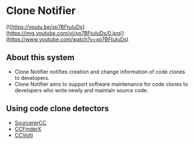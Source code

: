 # Clone Notifier

[![https://youtu.be/xp7BFtuIuDs](https://img.youtube.com/vi/xp7BFtuIuDs/0.jpg)](https://www.youtube.com/watch?v=xp7BFtuIuDs)

## About this system
- Clone Notifier notifies creation and change information of code clones to developers. 
- Clone Notifier aims to support software maintenance for code clones to developers who write newly and maintain source code.

## Using code clone detectors
- [SourcererCC]
- [CCFinderX]
- [CCVolti]


[SourcererCC]: https://github.com/Mondego/SourcererCC

[CCFinderX]: http://www.ccfinder.net/ccfinderx-j.html

[CCVolti]: https://github.com/k-yokoi/CCVolti

